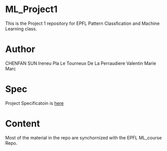 # ML_Project1
This is the Project 1 repository for EPFL Pattern Classfication and Machine Learning class. 

# Author
CHENFAN SUN 
Ireneu Pla
Le Tourneux De La Perraudiere Valentin Marie Marc

# Spec
Project Specificatoin is [here](https://github.com/epfml/ML_course/tree/master/projects/project1)

# Content
Most of the material in the repo are synchornized with the EPFL ML_course Repo.

